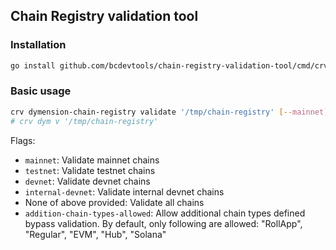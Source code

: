 ## Chain Registry validation tool

### Installation
```bash
go install github.com/bcdevtools/chain-registry-validation-tool/cmd/crv@latest
```

### Basic usage

```bash
crv dymension-chain-registry validate '/tmp/chain-registry' [--mainnet] [--testnet] [--devnet] [--internal-devnet]
# crv dym v '/tmp/chain-registry'
```

Flags:
- `mainnet`: Validate mainnet chains
- `testnet`: Validate testnet chains
- `devnet`: Validate devnet chains
- `internal-devnet`: Validate internal devnet chains
- None of above provided: Validate all chains
- `addition-chain-types-allowed`: Allow additional chain types defined bypass validation. By default, only following are allowed: "RollApp", "Regular", "EVM", "Hub", "Solana"